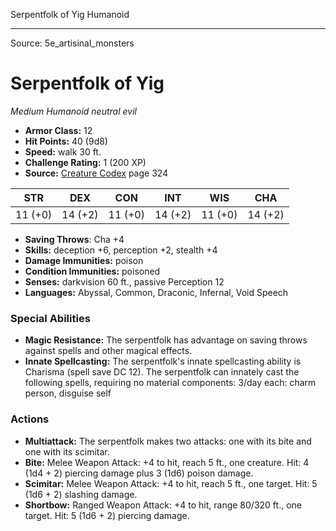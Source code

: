 <MonsterName/>Serpentfolk of Yig</MonsterName>
<CreatureType/>Humanoid</CreatureType>



---

Source: 5e_artisinal_monsters

# Serpentfolk of Yig

*Medium* *Humanoid* *neutral evil*

- **Armor Class:** 12
- **Hit Points:** 40 (9d8)
- **Speed:** walk 30 ft.
- **Challenge Rating:** 1 (200 XP)
- **Source:** [Creature Codex](https://koboldpress.com/kpstore/product/creature-codex-for-5th-edition-dnd) page 324

| STR | DEX | CON | INT | WIS | CHA |
| --- | --- | --- | --- | --- | --- |
| 11 (+0) | 14 (+2) | 11 (+0) | 14 (+2) | 11 (+0) | 14 (+2) |

- **Saving Throws**: Cha +4
- **Skills:** deception +6, perception +2, stealth +4
- **Damage Immunities:** poison
- **Condition Immunities:** poisoned
- **Senses:** darkvision 60 ft., passive Perception 12
- **Languages:** Abyssal, Common, Draconic, Infernal, Void Speech

### Special Abilities

- **Magic Resistance:** The serpentfolk has advantage on saving throws against spells and other magical effects.
- **Innate Spellcasting:** The serpentfolk's innate spellcasting ability is Charisma (spell save DC 12). The serpentfolk can innately cast the following spells, requiring no material components:
3/day each: charm person, disguise self

### Actions

- **Multiattack:** The serpentfolk makes two attacks: one with its bite and one with its scimitar.
- **Bite:** Melee Weapon Attack: +4 to hit, reach 5 ft., one creature. Hit: 4 (1d4 + 2) piercing damage plus 3 (1d6) poison damage.
- **Scimitar:** Melee Weapon Attack: +4 to hit, reach 5 ft., one target. Hit: 5 (1d6 + 2) slashing damage.
- **Shortbow:** Ranged Weapon Attack: +4 to hit, range 80/320 ft., one target. Hit: 5 (1d6 + 2) piercing damage.




